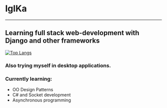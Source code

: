 # IglKa
_________________________________________________________________________________________________________________________________________________________________________

## Learning full stack web-development with Django and other frameworks

[![Top Langs](https://github-readme-stats.vercel.app/api/top-langs/?username=IglKa&size_weight=0.5&count_weight=0.5)](https://github.com/anuraghazra/github-readme-stats)

### Also trying myself in desktop applications.

### Currently learning:
- OO Design Patterns
- C# and Socket development
- Asynchronous programming
